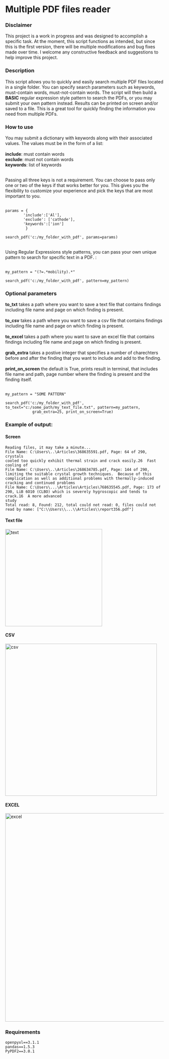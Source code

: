 # Multiple PDF files reader

### Disclaimer
This project is a work in progress and was designed to accomplish a specific task. At the moment, this script functions as intended, but since this is the first version, there will be multiple modifications and bug fixes made over time. I welcome any constructive feedback and suggestions to help improve this project.

### Description
This script allows you to quickly and easily search multiple PDF files located in a single folder. You can specify search parameters such as keywords, must-contain words, must-not-contain words. The script will then build a <b>BASIC</b> regular expression style pattern to search the PDFs, or you may submit your own pattern instead. Results can be printed on screen and/or saved to a file. This is a great tool for quickly finding the information you need from multiple PDFs.   

### How to use
You may submit a dictionary with keywords along with their associated values. The values must be in the form of a list: <br><br>
<b>include</b>: must contain words<br>
<b>exclude</b>: must not contain words<br>
<b>keywords</b>: list of keywords<br>

<br>
Passing all three keys is not a requirement. You can choose to pass only one or two of the keys if that works better for you. This gives you the flexibility to customize your experience and pick the keys that are most important to you.<br><br>

```
params = {
        'include':['Al'], 
        'exclude': ['cathode'], 
        'keywords':['ion']
         }
         
search_pdf('c:/my_folder_with_pdf', params=params)
```
<br>
Using Regular Expressions style patterns, you can pass your own unique pattern to search for specific text in a PDF. : <br><br>

```
my_pattern = "(?=.*mobility).*"

search_pdf('c:/my_folder_with_pdf', pattern=my_pattern)
```

### Optional parameters
<b>to_txt</b> takes a path where you want to save a text file that contains findings including file name and page on which finding is present.<br><br>
<b>to_csv</b> takes a path where you want to save a csv file that contains findings including file name and page on which finding is present.<br><br>
<b>to_excel</b> takes a path where you want to save an excel file that contains findings including file name and page on which finding is present.<br><br>
<b>grab_extra</b> takes a postive integer that specifies a number of charechters before and after the finding that you want to include and add to the finding.<br><br>
<b>print_on_screen</b> the default is True, prints result in terminal, that includes file name and path, page number where the finding is present and the finding itself.<br><br>

```
my_pattern = "SOME PATTERN"

search_pdf('c:/my_folder_with_pdf', to_text="c:/some_path/my_text_file.txt", pattern=my_pattern, 
            grab_extra=25, print_on_screen=True)
```

### Example of output:
#### Screen
```
Reading files, it may take a minute...
File Name: C:\Users\..\Articles\368635591.pdf, Page: 64 of 290, crystals 
cooled too quickly exhibit thermal strain and crack easily.26  Fast cooling of
File Name: C:\Users\..\Articles\268634785.pdf, Page: 144 of 290, limiting the suitable crystal growth techniques.  Because of this complication as well as additional problems with thermally-induced cracking and continued problems 
File Name: C:\Users\...\Articles\Articles\768635545.pdf, Page: 173 of 290, LiB 6O10 (CLBO) which is severely hygroscopic and tends to crack.16  A more advanced 
study
Total read: 8, Found: 212, total could not read: 0, files could not read by name: ["C:\\Users\\...\\Articles\\report356.pdf"]
```
#### Text file
<img width="308" alt="text" src="https://user-images.githubusercontent.com/86169204/228311462-09697381-84cb-448a-9b38-97e635d469d3.PNG">

#### CSV
<img width="482" alt="csv" src="https://user-images.githubusercontent.com/86169204/228311173-faebc08d-c37b-4e36-be05-888980c8cb67.PNG">

#### EXCEL
<img width="660" alt="excel" src="https://user-images.githubusercontent.com/86169204/228310802-3c33cc25-2797-4cb0-be76-214a8e713f3b.PNG">

### Requirements
```
openpyxl==3.1.1
pandas==1.5.3
PyPDF2==3.0.1
```
